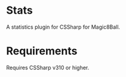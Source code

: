 # Stats
A statistics plugin for CSSharp for Magic8Ball.

# Requirements
Requires CSSharp v310 or higher.
